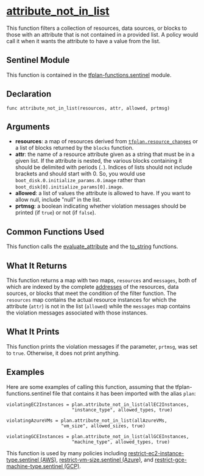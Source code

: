 # [attribute_not_in_list](../tfplan-functions.sentinel#L320)
This function filters a collection of resources, data sources, or blocks to those with an attribute that is not contained in a provided list. A policy would call it when it wants the attribute to have a value from the list.

## Sentinel Module
This function is contained in the [tfplan-functions.sentinel](../tfplan-functions.sentinel) module.

## Declaration
`func attribute_not_in_list(resources, attr, allowed, prtmsg)`

## Arguments
* **resources**: a map of resources derived from [`tfplan.resource_changes`](https://www.terraform.io/docs/cloud/sentinel/import/tfplan-v2.html#the-resource_changes-collection) or a list of blocks returned by the `blocks` function.
* **attr**: the name of a resource attribute given as a string that must be in a given list. If the attribute is nested, the various blocks containing it should be delimited with periods (`.`). Indices of lists should not include brackets and should start with 0. So, you would use `boot_disk.0.initialize_params.0.image` rather than `boot_disk[0].initialize_params[0].image`.
* **allowed**: a list of values the attribute is allowed to have. If you want to allow null, include "null" in the list.
* **prtmsg**: a boolean indicating whether violation messages should be printed (if `true`) or not (if `false`).

## Common Functions Used
This function calls the [evaluate_attribute](./evaluate_attribute.md) and the [to_string](./to_string.md) functions.

## What It Returns
This function returns a map with two maps, `resources` and `messages`, both of which are indexed by the complete [addresses](https://www.terraform.io/docs/internals/resource-addressing.html) of the resources, data sources, or blocks that meet the condition of the filter function. The `resources` map contains the actual resource instances for which the attribute (`attr`) is not in the list (`allowed`) while the `messages` map contains the violation messages associated with those instances.

## What It Prints
This function prints the violation messages if the parameter, `prtmsg`, was set to `true`. Otherwise, it does not print anything.

## Examples
Here are some examples of calling this function, assuming that the tfplan-functions.sentinel file that contains it has been imported with the alias `plan`:
```
violatingEC2Instances = plan.attribute_not_in_list(allEC2Instances,
                        "instance_type", allowed_types, true)

violatingAzureVMs = plan.attribute_not_in_list(allAzureVMs,
                    "vm_size", allowed_sizes, true)

violatingGCEInstances = plan.attribute_not_in_list(allGCEInstances,
                        "machine_type", allowed_types, true)
```

This function is used by many policies including [restrict-ec2-instance-type.sentinel (AWS)](../../../aws/restrict-ec2-instance-type.sentinel), [restrict-vm-size.sentinel (Azure)](../../../azure/restrict-vm-size.sentinel), and [restrict-gce-machine-type.sentinel (GCP)](../../../gcp/restrict-gce-machine-type.sentinel).
